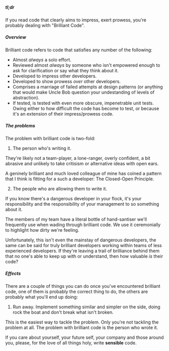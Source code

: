 ##### tl;dr

If you read code that clearly aims to impress, exert prowess, you're probably dealing with "Brilliant Code".

##### Overview

Brilliant code refers to code that satisfies any number of the following:

* Almost *always* a solo effort.
* Reviewed almost *always* by someone who isn't empowered enough to ask for clarification or say what they think about it.
* Developed to impress other developers.
* Developed to show prowess *over* other developers.
* Comprises a marriage of failed attempts at design patterns (or anything that would make Uncle Bob question your undestanding of levels of abstraction).
* If tested, is tested with even more obscure, impenetrable unit tests.  Owing either to how difficult the code has become to test, or because it's an extension of their impress/prowess code.

##### The problems

The problem with brilliant code is two-fold:

1. The person who's writing it.

They're likely not a team-player, a lone-ranger, overly confident, a bit abrasive and unlikely to take critisism or alternative ideas with open ears.

A geninely brilliant and much loved colleague of mine has coined a pattern that I think is fitting for a such a developer:  The Closed-Open Principle.

2. The people who are allowing them to write it.

If you know there's a dangerous developer in your flock, it's your responsibility and the responsibility of your management to so something about it.


The members of my team have a literal bottle of hand-santiser we'll frequently use when wading through brilliant code.  We use it ceremonially to highlight how dirty we're feeling.

Unfortunately, this isn't even the mainstay of dangerous developers, the same can be said for truly brilliant developers working within teams of less experienced developers.  If they're leaving a trail of brilliance behind them that no one's able to keep up with or understand, then how valuable *is* their code?

##### Effects

There are a couple of things you can do once you've encountered brilliant code, one of them is probably the correct thing to do, the others are probably what you'll end up doing:

1. Run away.  Implement something similar and simpler on the side, doing rock the boat and don't break what isn't broken.

This is the easiest way to tackle the problem.  Only you're not tackling the problem at all.  The problem with brilliant code is the person who wrote it.

If you care about yourself, your future self, your company and those around you, please, for the love of all things holy, write **sensible** code.
